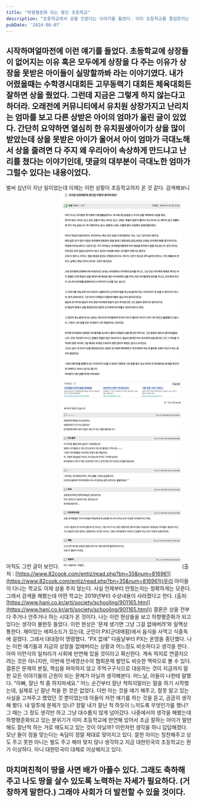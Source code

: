 ```yaml
---
title: "하향평준화 되는 중인 초등학교"
description: "초등학교에서 상을 안준다는 이야기를 들었다. 이미 초등학교를 졸업한지는 30년이 지났기 때문에 관심도 없었고 모를 수 밖에 없는 이야기 였다. 그런데 상을 안주는 이유가 상을 못받은 아이들 때문이라는 얘기를 듣고 고민해본다."
pubDate: '2024-08-07'
---
```


## 시작하며얼마전에 이런 얘기를 들었다. 초등학교에 상장들이 없어지는 이유 혹은 모두에게 상장을 다 주는 이유가 상장을 못받은 아이들이 실망할까봐 라는 이야기였다. 내가 어렸을때는 수학경시대회든 고무동력기 대회든 체육대회든 잘하면 상을 줬었다. 그런데 지금은 그렇게 하지 않는다고 하더라. 오래전에 커뮤니티에서 유치원 상장가지고 난리치는 엄마를 보고 다른 상받은 아이의 엄마가 올린 글이 있었다. 간단히 요약하면 열심히 한 유치원생아이가 상을 많이 받았는데 상을 못받은 아이가 울어서 아이 엄마가 극대노해서 상을 줄려면 다 주지 왜 우리아이 속상하게 만드냐고 난리를 쳤다는 이야기인데, 댓글의 대부분이 극대노한 엄마가 그럴수 있다는 내용이었다.
벌써 십년이 지난 일이었는데 이제는 이런 상황이 초등학교까지 온 것 같다.
검색해보니 아직도 그런 글이 보인다.
![(출처 : https://www.82cook.com/entiz/read.php?bn=35&num=816961)](/content/images/2024/08/DraggedImage-7.png)(출처 : [https://www.82cook.com/entiz/read.php?bn=35&num=816961](https://www.82cook.com/entiz/read.php?bn=35&num=816961))우리 아이들이 다니는 학교도 이제 상을 주지 않는다. 사실 언제부터 안줬는지는 정확하게는 모른다. 그래서 검색을 해봤는데 어떤 학교는 2019년부터 수상내용이 사라졌다고 한다. (출처: [https://www.hani.co.kr/arti/society/schooling/901165.html](https://www.hani.co.kr/arti/society/schooling/901165.html))
결론은 상을 전부다 주거나 안주거나 하는 시대가 온 것이다. 나는 이런 현상들을 보고 하향평준화가 되고 있다는 생각이 불현듯 들었다. 이런 현상은 ‘문제 생기면 그냥 그걸 없애버려’와 일맥상통한다. 재미있는 에피소드가 있는데, 군인이 PX(군대매점)에서 음식을 사먹고 식중독에 걸렸다. 그래서 대대장이 명령했다. “PX 없애” 다음날부터 PX는 운영을 중단했다. 나는 이런 얘기들과 지금의 상장을 없애버리는 상황과 어느정도 비슷하다고 생각을 한다. 아마 이런식의 일처리가 사회에 만연해 있을 것이라고 확신한다. 계속 억지로 연결지으려는 것은 아니지만, 이번에 안세영선수의 협회문제 발언도 비슷한 맥락으로 볼 수 있다. 결론은 문제의 본질, 핵심을 파악하지 않고 주먹구구식으로 대응하는 것이 지금까지 말한 모든 이야기들의 근원이 되는 문제가 아닐까 생각해본다.
어느날, 아들이 나한테 말했다.
“아빠, 잘난 척 좀 하지마세요.”
어느 순간부터 잘난 척하지말라는 말을 하기 시작했는데, 실제로 난 잘난 척을 한 것은 없었다. 다만 아는 것을 얘기 해주고, 잘못 알고 있는 사실을 고쳐주고 했었던 것 뿐이었는데 아들이 저런 얘기를 하는 것을 듣고, 곰곰히 생각해 봤다. 내 말투에 문제가 있나? 정말 내가 잘난 척 하듯이 느끼도록 무엇인가를 했나? 그 때는 그 정도 생각만 하고 그냥 대수롭지 않게 넘어갔다. 나중에서야 생각을 해봤는데 하향평준화되고 있는 분위기가 이미 초등학교에 만연해 있어서 조금 잘하는 아이가 말만해도 잘난척 하는 거로 매도되고 있는 것이 아닐까? 이런저런 생각을 하니 답답해졌다. 모난 돌이 정을 맞는다는 속담이 정말 제대로 맞아지고 있다.
잘한 아이는 칭찬해주고 상도 주고 못한 아니는 벌도 주고 해야 맞지 않나 생각하고 지금 대한민국의 초등학교는 뭔가 이상하다. 아니 대한민국이 대체로 이상해지고 있다.
## 마치며친척이 땅을 사면 배가 아플수 있다. 그래도 축하해주고 나도 땅을 살수 있도록 노력하는 자세가 필요하다. (거창하게 말한다.) 그래야 사회가 더 발전할 수 있을 것이다.